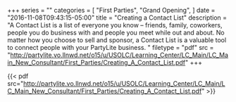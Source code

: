 +++
series = ""
categories = [
  "First Parties",
  "Grand Opening",
]
date = "2016-11-08T09:43:15-05:00"
title = "Creating a Contact List"
description = "A Contact List is a list of everyone you know – friends, family, coworkers, people you do business with and people you meet while out and about. No matter how you choose to sell and sponsor, a Contact List is a valuable tool to connect people with your PartyLite business. "
filetype = "pdf"
src = "http://partylite.vo.llnwd.net/o15/u/USOLC/Learning_Center/LC_Main/LC_Main_New_Consultant/First_Parties/Creating_A_Contact_List.pdf"
+++

{{< pdf src="http://partylite.vo.llnwd.net/o15/u/USOLC/Learning_Center/LC_Main/LC_Main_New_Consultant/First_Parties/Creating_A_Contact_List.pdf" >}}
